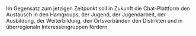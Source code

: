 Im Gegensatz zum jetzigen Zeitpunkt soll in Zukunft die Chat-Plattform den Austausch in den Hamgroups, der Jugend, der Jugendarbeit, der Ausbildung, der Weiterbildung, den Ortsverbänden den Distrikten und in überregionaln Interessengruppen fördern.
